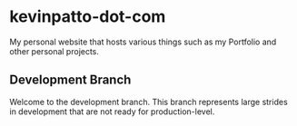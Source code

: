 # kevinpatto-dot-com
My personal website that hosts various things such as my Portfolio and other personal projects.

## Development Branch
Welcome to the development branch. This branch represents large strides in development that are not ready for production-level.